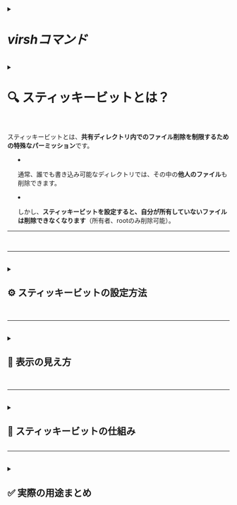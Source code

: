 
<details>
<summary>
    
# ***virshコマンド***
</summary>

| コマンド | 説明 | 基本構文 |
|--|--|--|
| virsh| 仮想マシンの操作や管理を行う | virsh [サブコマンド] [引数] |
| list | 実行中の仮想マシン一覧を表示（`--all` で停止中も含む） |
| dominfo <VM名> | 指定した仮想マシンの詳細情報を表示 |
| domstate <VM名> | 仮想マシンの状態（running, shut offなど）を表示 |

<br>

<details>
<summary>

### 🖥 仮想マシンの操作
</summary>

| コマンド | 説明 |
|---|--- |
| `start <VM名>`| 仮想マシンを起動 |
| `shutdown <VM名>` | シャットダウン（ACPIを使う）|
| `destroy <VM名>` | 強制停止（電源断） |
| `reboot <VM名>` | 再起動 |
| `suspend <VM名>` | 一時停止（メモリに保存） |
| `resume <VM名>` | 一時停止から復帰 |

</details>


<br>



<details>
<summary>


### 🔧 仮想マシンの設定や管理
</summary>

| コマンド | 説明 |
|--|--|
| `define <xmlファイル>` | XMLから仮想マシンを定義 |
| `undefine <VM名>` |仮想マシンの定義を削除（ディスクイメージは残る） |
| `edit <VM名>` |仮想マシンのXML定義をviエディタなどで編集 |
</details>


<br>


<details>
<summary>

### 💾 ストレージ関連
</summary>

| コマンド | 説明 |
|---|---|
| `vol-list <プール名>` |ストレージボリューム一覧表示 |
| `pool-list` | ストレージプール一覧 |
| `pool-start <プール名>` | ストレージプールの起動 |
| `pool-define <xmlファイル>` | ストレージプールを定義 |
</details>


<br>



<details>
<summary>

### 🌐 ネットワーク関連
</summary>

| コマンド | 説明 |
|---|---|
| `net-list` | ネットワークの一覧 |
| `net-start <ネットワーク名>` | 仮想ネットワークを起動 |
| `net-define <xmlファイル>` | ネットワーク設定を定義 |
</details>



<br>
<br>

</details>


<br>


<details>
<summary>

# 🔍 スティッキービットとは？

<br>

スティッキービットとは、**共有ディレクトリ内でのファイル削除を制限するための特殊なパーミッション**です。

-   通常、誰でも書き込み可能なディレクトリでは、その中の**他人のファイル**も削除できます。
    
-   しかし、**スティッキービットを設定すると、自分が所有していないファイルは削除できなくなります**（所有者、rootのみ削除可能）。
    
----------

<br>

</summary>

## 📁 例：典型的な使用例は `/tmp`
</summary>

コピーする編集する

`$ ls -ld /tmp
drwxrwxrwt. 10 root root 4096 6月 26 21:45 /tmp` 

この最後の `t` がスティッキービットです。`/tmp` は多くのユーザーが使う一時領域なので、**勝手に他人のファイルを消せないように**このビットが使われています。
</details>

----------

<br>

<details>
<summary>

## ⚙ スティッキービットの設定方法
</summary>

### ✅ 設定する（`chmod +t`）

bash

コピーする編集する

`sudo chmod +t ディレクトリ名` 

例：

bash

コピーする編集する

`sudo chmod +t /home/shared` 

### ❌ 解除する（`chmod -t`）

bash

コピーする編集する

`sudo chmod -t /home/shared` 
</details>

<br>

----------

<br>

<details>
<summary>

## 🔢 表示の見え方
</summary>

### スティッキービットなし：

sql

コピーする編集する

`drwxrwxrwx 2  user  user  4096 Jun 26  /shared` 

### スティッキービットあり：

sql

コピーする編集する

`drwxrwxrwt 2  user  user  4096 Jun 26  /shared` 

最後のパーミッション文字列が `t` になるのが特徴です。
</details>


<br>

----------

<br>



<details>
<summary>

## 🧠 スティッキービットの仕組み
</summary>

-   通常の `rwx` に加えて使える「**特殊パーミッション**」の一つ（他にはSUIDやSGID）。
    
-   `chmod` の数値指定でも設定可能：**1000**
    

bash

コピーする編集する

`sudo chmod 1777 /home/shared` 

`1777` は：

-   `1` → スティッキービット
    
-   `777` → 読み書き実行、全員に許可
</details>  

----------

<br>


<details>
<summary>

## ✅ 実際の用途まとめ
</summary>

用途

内容

セキュリティ

他人のファイルを不用意に削除されないようにする

利用例

`/tmp`、共同ディレクトリ `/home/shared` など

関連コマンド

`chmod +t`, `ls -ld` で確認

</details>


<br>
<br>


</details>






